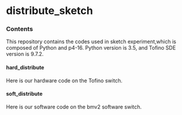 # distribute_sketch
### Contents
This repository contains the codes used in sketch experiment,which is composed of Python and p4-16. Python version is 3.5, and Tofino SDE version is 9.7.2.
#### hard_distribute
Here is our hardware code on the Tofino switch.
#### soft_distribute
Here is our software code on the bmv2  software switch.
